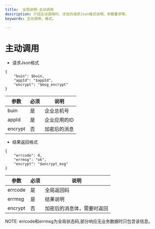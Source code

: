 ```yaml
---
title:  全局说明-主动调用
description: 介绍主动调用时，涉及的请求Json格式说明、参数要求等。
keywords: 主动调用，格式。

---
```


# 主动调用

- 请求Json格式

```
{
    "buin": $buin,
    "appId": "$appId",
    "encrypt": "$msg_encrypt"
}
```

| 参数    | 必须 | 说明         |
| ------- | ---- | ------------ |
| buin    | 是   | 企业总机号   |
| appId   | 是   | 企业应用的ID |
| encrypt | 否   | 加密后的消息 |

- 结果返回格式

```
{
    "errcode": 0,
    "errmsg": "ok",
    "encrypt": "$encrypt_msg"
}
```

| 参数    | 必须 | 说明                       |
| ------- | ---- | -------------------------- |
| errcode | 是   | 全局返回码                 |
| errmsg  | 是   | 结果说明                   |
| encrypt | 否   | 加密后的消息体，需要时返回 |

NOTE: errcode和errmsg为全局状态码,部分响应无业务数据时只包含该信息。